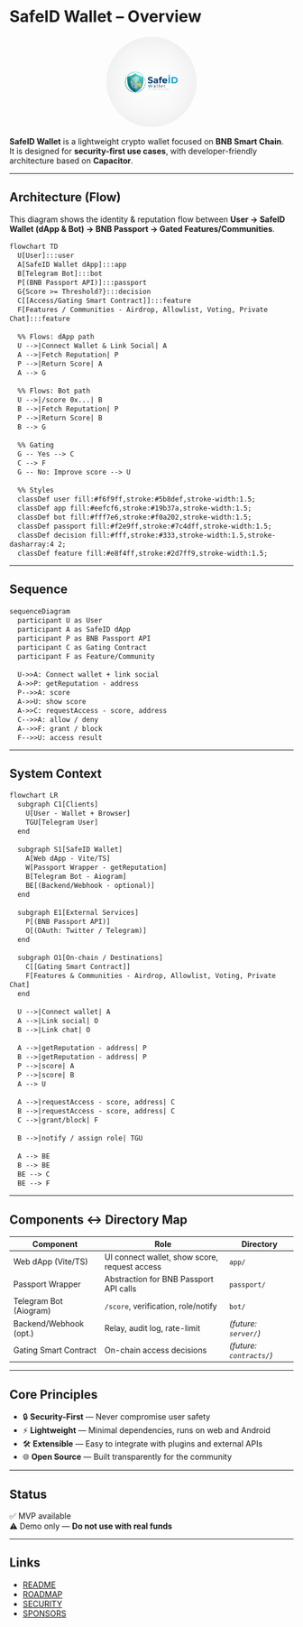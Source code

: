 # SafeID Wallet – Overview

<p align="center">
  <img src="./assets/safeid-logo.png" alt="SafeID Wallet Logo" width="160" style="border-radius:50%"/>
</p>

**SafeID Wallet** is a lightweight crypto wallet focused on **BNB Smart Chain**.  
It is designed for **security-first use cases**, with developer-friendly architecture based on **Capacitor**.

---

## Architecture (Flow)

This diagram shows the identity & reputation flow between **User → SafeID Wallet (dApp & Bot) → BNB Passport → Gated Features/Communities**.

```mermaid
flowchart TD
  U[User]:::user
  A[SafeID Wallet dApp]:::app
  B[Telegram Bot]:::bot
  P[(BNB Passport API)]:::passport
  G{Score >= Threshold?}:::decision
  C[[Access/Gating Smart Contract]]:::feature
  F[Features / Communities - Airdrop, Allowlist, Voting, Private Chat]:::feature

  %% Flows: dApp path
  U -->|Connect Wallet & Link Social| A
  A -->|Fetch Reputation| P
  P -->|Return Score| A
  A --> G

  %% Flows: Bot path
  U -->|/score 0x...| B
  B -->|Fetch Reputation| P
  P -->|Return Score| B
  B --> G

  %% Gating
  G -- Yes --> C
  C --> F
  G -- No: Improve score --> U

  %% Styles
  classDef user fill:#f6f9ff,stroke:#5b8def,stroke-width:1.5;
  classDef app fill:#eefcf6,stroke:#19b37a,stroke-width:1.5;
  classDef bot fill:#fff7e6,stroke:#f0a202,stroke-width:1.5;
  classDef passport fill:#f2e9ff,stroke:#7c4dff,stroke-width:1.5;
  classDef decision fill:#fff,stroke:#333,stroke-width:1.5,stroke-dasharray:4 2;
  classDef feature fill:#e8f4ff,stroke:#2d7ff9,stroke-width:1.5;
```

---

## Sequence

```mermaid
sequenceDiagram
  participant U as User
  participant A as SafeID dApp
  participant P as BNB Passport API
  participant C as Gating Contract
  participant F as Feature/Community

  U->>A: Connect wallet + link social
  A->>P: getReputation - address
  P-->>A: score
  A->>U: show score
  A->>C: requestAccess - score, address
  C-->>A: allow / deny
  A-->>F: grant / block
  F-->>U: access result
```

---

## System Context

```mermaid
flowchart LR
  subgraph C1[Clients]
    U[User - Wallet + Browser]
    TGU[Telegram User]
  end

  subgraph S1[SafeID Wallet]
    A[Web dApp - Vite/TS]
    W[Passport Wrapper - getReputation]
    B[Telegram Bot - Aiogram]
    BE[(Backend/Webhook - optional)]
  end

  subgraph E1[External Services]
    P[(BNB Passport API)]
    O[(OAuth: Twitter / Telegram)]
  end

  subgraph O1[On-chain / Destinations]
    C[[Gating Smart Contract]]
    F[Features & Communities - Airdrop, Allowlist, Voting, Private Chat]
  end

  U -->|Connect wallet| A
  A -->|Link social| O
  B -->|Link chat| O

  A -->|getReputation - address| P
  B -->|getReputation - address| P
  P -->|score| A
  P -->|score| B
  A --> U

  A -->|requestAccess - score, address| C
  B -->|requestAccess - score, address| C
  C -->|grant/block| F

  B -->|notify / assign role| TGU

  A --> BE
  B --> BE
  BE --> C
  BE --> F
```

---

## Components ↔ Directory Map

| Component               | Role                                      | Directory             |
|--------------------------|-------------------------------------------|-----------------------|
| Web dApp (Vite/TS)      | UI connect wallet, show score, request access | `app/`              |
| Passport Wrapper         | Abstraction for BNB Passport API calls    | `passport/`           |
| Telegram Bot (Aiogram)   | `/score`, verification, role/notify       | `bot/`                |
| Backend/Webhook (opt.)   | Relay, audit log, rate-limit              | *(future: `server/`)* |
| Gating Smart Contract    | On-chain access decisions                 | *(future: `contracts/`)* |

---

## Core Principles

- 🔒 **Security-First** — Never compromise user safety  
- ⚡ **Lightweight** — Minimal dependencies, runs on web and Android  
- 🛠 **Extensible** — Easy to integrate with plugins and external APIs  
- 🌐 **Open Source** — Built transparently for the community  

---

## Status

✅ MVP available  
⚠️ Demo only — **Do not use with real funds**

---

## Links

- [README](../README.md)  
- [ROADMAP](../ROADMAP.md)  
- [SECURITY](../SECURITY.md)  
- [SPONSORS](../SPONSORS.md)  
